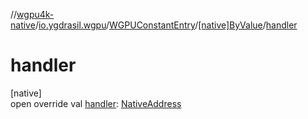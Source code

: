 //[wgpu4k-native](../../../../index.md)/[io.ygdrasil.wgpu](../../index.md)/[WGPUConstantEntry](../index.md)/[[native]ByValue](index.md)/[handler](handler.md)

# handler

[native]\
open override val [handler](handler.md): [NativeAddress](../../../ffi/-native-address/index.md)